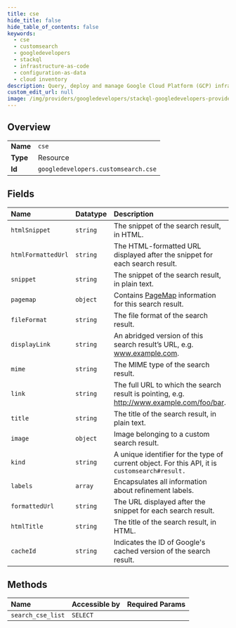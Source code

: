 ```yaml
---
title: cse
hide_title: false
hide_table_of_contents: false
keywords:
  - cse
  - customsearch
  - googledevelopers    
  - stackql
  - infrastructure-as-code
  - configuration-as-data
  - cloud inventory
description: Query, deploy and manage Google Cloud Platform (GCP) infrastructure and resources using SQL
custom_edit_url: null
image: /img/providers/googledevelopers/stackql-googledevelopers-provider-featured-image.png
---
```

  
    

## Overview
<table><tbody>
<tr><td><b>Name</b></td><td><code>cse</code></td></tr>
<tr><td><b>Type</b></td><td>Resource</td></tr>
<tr><td><b>Id</b></td><td><code>googledevelopers.customsearch.cse</code></td></tr>
</tbody></table>

## Fields
| Name | Datatype | Description |
|:-----|:---------|:------------|
| `htmlSnippet` | `string` | The snippet of the search result, in HTML. |
| `htmlFormattedUrl` | `string` | The HTML-formatted URL displayed after the snippet for each search result. |
| `snippet` | `string` | The snippet of the search result, in plain text. |
| `pagemap` | `object` | Contains [PageMap](https://developers.google.com/custom-search/docs/structured_data#pagemaps) information for this search result. |
| `fileFormat` | `string` | The file format of the search result. |
| `displayLink` | `string` | An abridged version of this search result’s URL, e.g. www.example.com. |
| `mime` | `string` | The MIME type of the search result. |
| `link` | `string` | The full URL to which the search result is pointing, e.g. http://www.example.com/foo/bar. |
| `title` | `string` | The title of the search result, in plain text. |
| `image` | `object` | Image belonging to a custom search result. |
| `kind` | `string` | A unique identifier for the type of current object. For this API, it is `customsearch#result.` |
| `labels` | `array` | Encapsulates all information about refinement labels. |
| `formattedUrl` | `string` | The URL displayed after the snippet for each search result. |
| `htmlTitle` | `string` | The title of the search result, in HTML. |
| `cacheId` | `string` | Indicates the ID of Google's cached version of the search result. |
## Methods
| Name | Accessible by | Required Params |
|:-----|:--------------|:----------------|
| `search_cse_list` | `SELECT` |  |
